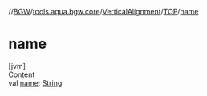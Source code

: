 //[BGW](../../../../index.md)/[tools.aqua.bgw.core](../../index.md)/[VerticalAlignment](../index.md)/[TOP](index.md)/[name](name.md)



# name  
[jvm]  
Content  
val [name](name.md): [String](https://kotlinlang.org/api/latest/jvm/stdlib/kotlin/-string/index.html)  



